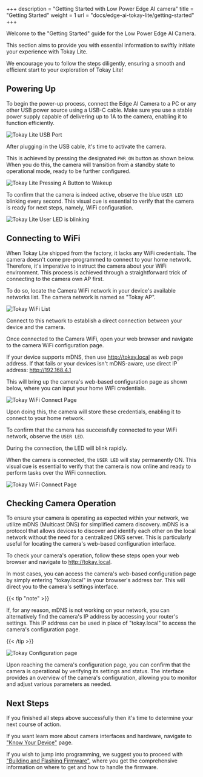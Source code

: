 +++
description = "Getting Started with Low Power Edge AI camera"
title = "Getting Started"
weight = 1
url = "docs/edge-ai-tokay-lite/getting-started"
+++

Welcome to the "Getting Started" guide for the Low Power Edge AI Camera.

This section aims to provide you with essential information to swiftly initiate
your experience with Tokay Lite.

We encourage you to follow the steps diligently, ensuring a smooth and efficient
start to your exploration of Tokay Lite!

## Powering Up

To begin the power-up process, connect the Edge AI Camera to a PC
or any other USB power source using a USB-C cable. Make sure you
use a stable power supply capable of delivering up to 1A to the
camera, enabling it to function efficiently.

![Tokay Lite USB Port](/images/tokay-lite/usb-port.png)

After plugging in the USB cable, it's time to activate the
camera.

This is achieved by pressing the designated `PWR_ON`
button as shown below. When you do this, the camera will
transition from a standby state to operational mode, ready to
be further configured.

![Tokay Lite Pressing A Button to Wakeup](/images/tokay-lite/btn-wakeup.png)

To confirm that the camera is indeed active, observe the blue
`USER LED` blinking every second. This visual cue is essential to
verify that the camera is ready for next steps, namely, WiFi
configuration.

![Tokay Lite User LED is blinking](/images/tokay-lite/user-led.png)

## Connecting to WiFi

When Tokay Lite shipped from the factory, it lacks any WiFi
credentials. The camera doesn't come pre-programmed to connect to
your home network. Therefore, it's imperative to instruct the
camera about your WiFi environment. This process is achieved
through a straightforward trick of connecting to the camera own
AP first.

To do so, locate the Camera WiFi network in your device's
available networks list. The camera network is named as "Tokay
AP".

![Tokay WiFi List](/images/placeholder.png)

Connect to this network to establish a direct connection between
your device and the camera.

Once connected to the Camera WiFi, open your web browser and
navigate to the camera WiFi configuration page.

If your device supports mDNS, then use http://tokay.local as web
page address. If that fails or your devices isn't mDNS-aware, use
direct IP address: http://192.168.4.1

This will bring up the camera's web-based configuration page as
shown below, where you can input your home WiFi credentials.

![Tokay WiFi Connect Page](/images/placeholder.png)

Upon doing this, the camera will store these credentials,
enabling it to connect to your home network.

To confirm that the camera has successfully connected to your
WiFi network, observe the `USER LED`.

During the connection, the LED will blink rapidly.

When the camera is connected, the `USER LED` will stay
permanently ON. This visual cue is essential to verify that the
camera is now online and ready to perform tasks over the WiFi
connection.

![Tokay WiFi Connect Page](/images/placeholder.png)

## Checking Camera Operation

To ensure your camera is operating as expected within your
network, we utilize mDNS (Multicast DNS) for simplified camera
discovery. mDNS is a protocol that allows devices to discover and
identify each other on the local network without the need for a
centralized DNS server. This is particularly useful for locating
the camera's web-based configuration interface.

To check your camera's operation, follow these steps open your web browser and navigate to http://tokay.local.

In most cases, you can access the camera's web-based
configuration page by simply entering "tokay.local" in your
browser's address bar. This will direct you to the camera's
settings interface.

{{< tip "note" >}}

If, for any reason, mDNS is not working on your network, you can
alternatively find the camera's IP address by accessing your
router's settings. This IP address can be used in place of
"tokay.local" to access the camera's configuration page.

{{< /tip >}}

![Tokay Configuration page](/images/placeholder.png)

Upon reaching the camera's configuration page, you can confirm
that the camera is operational by verifying its settings and
status. The interface provides an overview of the camera's
configuration, allowing you to monitor and adjust various
parameters as needed.

## Next Steps

If you finished all steps above successfully then it's time to
determine your next course of action.

If you want learn more about camera interfaces and hardware,
navigate to ["Know Your Device"](../know-your-camera) page.

If you wish to jump into programming, we suggest you to proceed
with ["Building and Flashing Firmware"](../firmware), where you
get the comprehensive information on where to get and how to
handle the firmware.